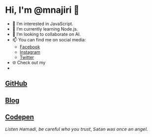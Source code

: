 # Hi, I'm @mnajiri 👋

- 👀 I’m interested in JavaScript.
- 🌱 I’m currently learning Node.js.
- 💞️ I’m looking to collaborate on AI.
- 📫 You can find me on social media:
  - [Facebook](https://www.facebook.com/mdwabblog)
  - [Instagram](https://www.instagram.com/mdwabblog)
  - [Twitter](https://twitter.com/mdwabblog)  
- 🌐 Check out my
- 
 [GitHub](https://mnajiri.github.io)  
-
 [Blog](https://mdwab.blogspot.com)  
-
 [Codepen](https://codepen.io/mnajiri)
-
𝘓𝘪𝘴𝘵𝘦𝘯 𝘏𝘢𝘮𝘢𝘥𝘪, 𝘣𝘦 𝘤𝘢𝘳𝘦𝘧𝘶𝘭 𝘸𝘩𝘰 𝘺𝘰𝘶 𝘵𝘳𝘶𝘴𝘵, 𝘚𝘢𝘵𝘢𝘯 𝘸𝘢𝘴 𝘰𝘯𝘤𝘦 𝘢𝘯 𝘢𝘯𝘨𝘦𝘭.



<!---
mnajiri/mnajiri is a ✨ special ✨ repository because its `README.md` (this file) appears on your GitHub profile.
You can click the Preview link to take a look at your changes.
--->
